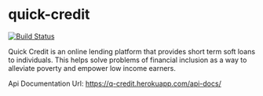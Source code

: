 # quick-credit
[![Build Status](https://travis-ci.org/BrightEmah123/quick-credit.svg?branch=develop)](https://travis-ci.org/BrightEmah123/quick-credit)

Quick Credit is an online lending platform that provides short term soft loans to individuals. This helps solve problems of financial inclusion as a way to alleviate poverty and empower low income earners.


Api Documentation Url: https://q-credit.herokuapp.com/api-docs/


